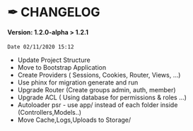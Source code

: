 # ✒ CHANGELOG

#### Version: 1.2.0-alpha > 1.2.1  
``Date 02/11/2020 15:12``

* Update Project Structure
* Move to Bootstrap Application
* Create Providers ( Sessions, Cookies, Router, Views, ...) 
* Use phinx for migration generate and run
* Upgrade Router (Create groups admin, auth, member)
* Upgrade ACL ( Using database for permissions & roles ...)
* Autoloader psr - use app/ instead of each folder inside (Controllers,Models..)
* Move Cache,Logs,Uploads to Storage/